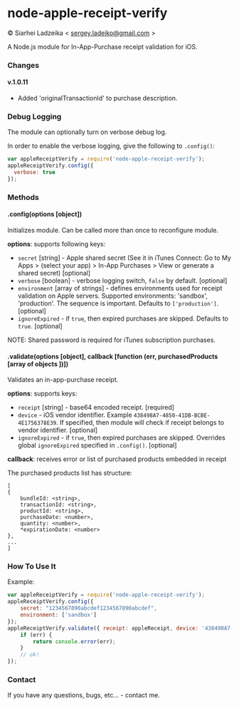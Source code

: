 # node-apple-receipt-verify

© Siarhei Ladzeika < <sergey.ladeiko@gmail.com> >

A Node.js module for In-App-Purchase receipt validation for iOS.

### Changes

#### v.1.0.11
* Added 'originalTransactionId' to purchase description. 

### Debug Logging

The module can optionally turn on verbose debug log.

In order to enable the verbose logging, give the following to `.config()`:

```javascript
var appleReceiptVerify = require('node-apple-receipt-verify');
appleReceiptVerify.config({
  verbose: true
});
```

### Methods

#### .config(options [object])

Initializes module. Can be called more than once to reconfigure module.

**options**: supports following keys:
- `secret` [string] - Apple shared secret (See it in iTunes Connect: Go to My Apps > (select your app) > In-App Purchases > View or generate a shared secret) [optional]
- `verbose` [boolean] - verbose logging switch, `false` by default. [optional]
- `environment` [array of strings] - defines environments used for receipt validation on Apple servers. Supported environments: 'sandbox', 'production'. The sequence is important. Defaults to `['production']`. [optional]
- `ignoreExpired` - if `true`, then expired purchases are skipped. Defaults to `true`. [optional]  

NOTE: Shared password is required for iTunes subscription purchases.

#### .validate(options [object], callback [function (err, purchasedProducts [array of objects ])])

Validates an in-app-purchase receipt.

**options**: supports keys:
- `receipt` [string] - base64 encoded receipt. [required]
- `device` - iOS vendor identifier. Example `438498A7-4850-41DB-BCBE-4E1756378E39`. If specified, then module will check if receipt belongs to vendor identifier. [optional]
- `ignoreExpired` - if `true`, then expired purchases are skipped. Overrides global `ignoreExpired` specified in `.config()`. [optional]

**callback**:  receives error or list of purchased products embedded in receipt

The purchased products list has structure:

```
[
{
    bundleId: <string>,
    transactionId: <string>,
    productId: <string>,
    purchaseDate: <number>,
    quantity: <number>,
    *expirationDate: <number>
},
...
]
```

### How To Use It

Example:

```javascript
var appleReceiptVerify = require('node-apple-receipt-verify');
appleReceiptVerify.config({
    secret: "1234567890abcdef1234567890abcdef",
    environment: ['sandbox']
});
appleReceiptVerify.validate({ receipt: appleReceipt, device: '438498A7-4850-41DB-BCBE-4E1756378E39' }, function (err, products) {
    if (err) {
        return console.error(err);
    }
    // ok!
});
```

### Contact

If you have any questions, bugs, etc... - contact me.

